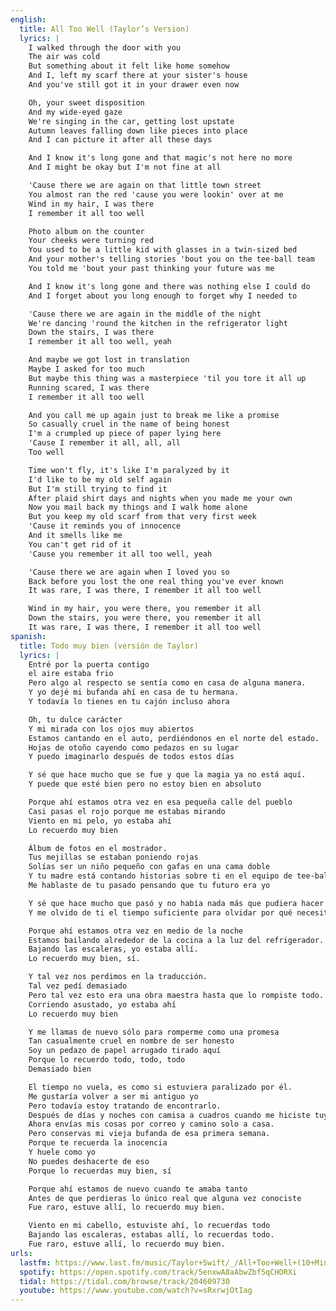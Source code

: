 ```yaml
---
english:
  title: All Too Well (Taylor’s Version)
  lyrics: |
    I walked through the door with you
    The air was cold
    But something about it felt like home somehow
    And I, left my scarf there at your sister's house
    And you've still got it in your drawer even now

    Oh, your sweet disposition
    And my wide-eyed gaze
    We're singing in the car, getting lost upstate
    Autumn leaves falling down like pieces into place
    And I can picture it after all these days

    And I know it's long gone and that magic's not here no more
    And I might be okay but I'm not fine at all

    'Cause there we are again on that little town street
    You almost ran the red 'cause you were lookin' over at me
    Wind in my hair, I was there
    I remember it all too well

    Photo album on the counter
    Your cheeks were turning red
    You used to be a little kid with glasses in a twin-sized bed
    And your mother's telling stories 'bout you on the tee-ball team
    You told me 'bout your past thinking your future was me

    And I know it's long gone and there was nothing else I could do
    And I forget about you long enough to forget why I needed to

    'Cause there we are again in the middle of the night
    We're dancing 'round the kitchen in the refrigerator light
    Down the stairs, I was there
    I remember it all too well, yeah

    And maybe we got lost in translation
    Maybe I asked for too much
    But maybe this thing was a masterpiece 'til you tore it all up
    Running scared, I was there
    I remember it all too well

    And you call me up again just to break me like a promise
    So casually cruel in the name of being honest
    I'm a crumpled up piece of paper lying here
    'Cause I remember it all, all, all
    Too well

    Time won't fly, it's like I'm paralyzed by it
    I'd like to be my old self again
    But I'm still trying to find it
    After plaid shirt days and nights when you made me your own
    Now you mail back my things and I walk home alone
    But you keep my old scarf from that very first week
    'Cause it reminds you of innocence
    And it smells like me
    You can't get rid of it
    'Cause you remember it all too well, yeah

    'Cause there we are again when I loved you so
    Back before you lost the one real thing you've ever known
    It was rare, I was there, I remember it all too well

    Wind in my hair, you were there, you remember it all
    Down the stairs, you were there, you remember it all
    It was rare, I was there, I remember it all too well
spanish:
  title: Todo muy bien (versión de Taylor)
  lyrics: |
    Entré por la puerta contigo
    el aire estaba frio
    Pero algo al respecto se sentía como en casa de alguna manera.
    Y yo dejé mi bufanda ahí en casa de tu hermana.
    Y todavía lo tienes en tu cajón incluso ahora

    Oh, tu dulce carácter
    Y mi mirada con los ojos muy abiertos
    Estamos cantando en el auto, perdiéndonos en el norte del estado.
    Hojas de otoño cayendo como pedazos en su lugar
    Y puedo imaginarlo después de todos estos días

    Y sé que hace mucho que se fue y que la magia ya no está aquí.
    Y puede que esté bien pero no estoy bien en absoluto

    Porque ahí estamos otra vez en esa pequeña calle del pueblo
    Casi pasas el rojo porque me estabas mirando
    Viento en mi pelo, yo estaba ahí
    Lo recuerdo muy bien

    Álbum de fotos en el mostrador.
    Tus mejillas se estaban poniendo rojas
    Solías ser un niño pequeño con gafas en una cama doble
    Y tu madre está contando historias sobre ti en el equipo de tee-ball
    Me hablaste de tu pasado pensando que tu futuro era yo

    Y sé que hace mucho que pasó y no había nada más que pudiera hacer
    Y me olvido de ti el tiempo suficiente para olvidar por qué necesitaba hacerlo.

    Porque ahí estamos otra vez en medio de la noche
    Estamos bailando alrededor de la cocina a la luz del refrigerador.
    Bajando las escaleras, yo estaba allí.
    Lo recuerdo muy bien, sí.

    Y tal vez nos perdimos en la traducción.
    Tal vez pedí demasiado
    Pero tal vez esto era una obra maestra hasta que lo rompiste todo.
    Corriendo asustado, yo estaba ahí
    Lo recuerdo muy bien

    Y me llamas de nuevo sólo para romperme como una promesa
    Tan casualmente cruel en nombre de ser honesto
    Soy un pedazo de papel arrugado tirado aquí
    Porque lo recuerdo todo, todo, todo
    Demasiado bien

    El tiempo no vuela, es como si estuviera paralizado por él.
    Me gustaría volver a ser mi antiguo yo
    Pero todavía estoy tratando de encontrarlo.
    Después de días y noches con camisa a cuadros cuando me hiciste tuyo
    Ahora envías mis cosas por correo y camino solo a casa.
    Pero conservas mi vieja bufanda de esa primera semana.
    Porque te recuerda la inocencia
    Y huele como yo
    No puedes deshacerte de eso
    Porque lo recuerdas muy bien, sí

    Porque ahí estamos de nuevo cuando te amaba tanto
    Antes de que perdieras lo único real que alguna vez conociste
    Fue raro, estuve allí, lo recuerdo muy bien.

    Viento en mi cabello, estuviste ahí, lo recuerdas todo
    Bajando las escaleras, estabas allí, lo recuerdas todo.
    Fue raro, estuve allí, lo recuerdo muy bien.
urls:
  lastfm: https://www.last.fm/music/Taylor+Swift/_/All+Too+Well+(10+Minute+Version)+(Taylor%27s+Version)+(From+the+Vault)
  spotify: https://open.spotify.com/track/5enxwA8aAbwZbf5qCHORXi
  tidal: https://tidal.com/browse/track/204609730
  youtube: https://www.youtube.com/watch?v=sRxrwjOtIag
---
```

